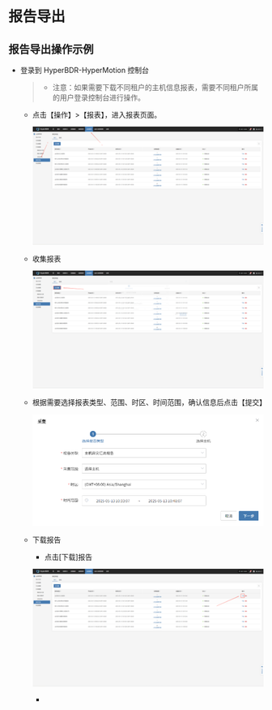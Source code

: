 # 报告导出

## 报告导出操作示例

* 登录到 HyperBDR-HyperMotion 控制台

  > * 注意：如果需要下载不同租户的主机信息报表，需要不同租户所属的用户登录控制台进行操作。

  * 点击【操作】>【报表】，进入报表页面。

    ![](./image/reportexport-reportexportoperationexample-1.png)

  * 收集报表

    ![](./image/reportexport-reportexportoperationexample-2.png)

  * 根据需要选择报表类型、范围、时区、时间范围，确认信息后点击【提交】

    ![](./image/reportexport-reportexportoperationexample-3.png)

  * 下载报告

    * 点击\[下载]报告

    ![](./image/reportexport-reportexportoperationexample-4.png)

    *
